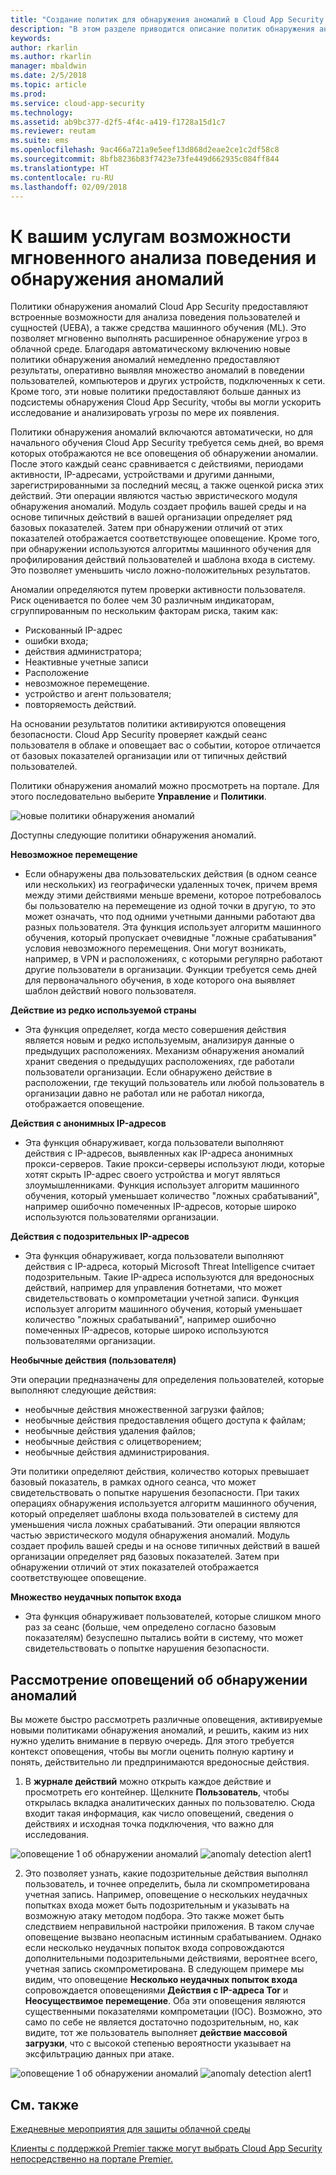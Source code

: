 ```yaml
---
title: "Создание политик для обнаружения аномалий в Cloud App Security | Microsoft Docs"
description: "В этом разделе приводится описание политик обнаружения аномалий и справочные сведения о стандартных блоках таких политик."
keywords: 
author: rkarlin
ms.author: rkarlin
manager: mbaldwin
ms.date: 2/5/2018
ms.topic: article
ms.prod: 
ms.service: cloud-app-security
ms.technology: 
ms.assetid: ab9bc377-d2f5-4f4c-a419-f1728a15d1c7
ms.reviewer: reutam
ms.suite: ems
ms.openlocfilehash: 9ac466a721a9e5eef13d868d2eae2ce1c2df58c8
ms.sourcegitcommit: 8bfb8236b83f7423e73fe449d662935c084ff844
ms.translationtype: HT
ms.contentlocale: ru-RU
ms.lasthandoff: 02/09/2018
---
```

# <a name="get-instantaneous-behavioral-analytics-and-anomaly-detection"></a>К вашим услугам возможности мгновенного анализа поведения и обнаружения аномалий

Политики обнаружения аномалий Cloud App Security предоставляют встроенные возможности для анализа поведения пользователей и сущностей (UEBA), а также средства машинного обучения (ML). Это позволяет мгновенно выполнять расширенное обнаружение угроз в облачной среде. Благодаря автоматическому включению новые политики обнаружения аномалий немедленно предоставляют результаты, оперативно выявляя множество аномалий в поведении пользователей, компьютеров и других устройств, подключенных к сети.  Кроме того, эти новые политики предоставляют больше данных из подсистемы обнаружения Cloud App Security, чтобы вы могли ускорить исследование и анализировать угрозы по мере их появления. 

Политики обнаружения аномалий включаются автоматически, но для начального обучения Cloud App Security требуется семь дней, во время которых отображаются не все оповещения об обнаружении аномалии. После этого каждый сеанс сравнивается с действиями, периодами активности, IP-адресами, устройствами и другими данными, зарегистрированными за последний месяц, а также оценкой риска этих действий.  Эти операции являются частью эвристического модуля обнаружения аномалий. Модуль создает профиль вашей среды и на основе типичных действий в вашей организации определяет ряд базовых показателей. Затем при обнаружении отличий от этих показателей отображается соответствующее оповещение. Кроме того, при обнаружении используются алгоритмы машинного обучения для профилирования действий пользователей и шаблона входа в систему. Это позволяет уменьшить число ложно-положительных результатов.

Аномалии определяются путем проверки активности пользователя. Риск оценивается по более чем 30 различным индикаторам, сгруппированным по нескольким факторам риска, таким как: 
          
 -   Рискованный IP-адрес
 -   ошибки входа;
 -   действия администратора;
 -   Неактивные учетные записи
 -   Расположение  
 -   невозможное перемещение.
 -   устройство и агент пользователя;
 -   повторяемость действий.

На основании результатов политики активируются оповещения безопасности. Cloud App Security проверяет каждый сеанс пользователя в облаке и оповещает вас о событии, которое отличается от базовых показателей организации или от типичных действий пользователей. 


Политики обнаружения аномалий можно просмотреть на портале. Для этого последовательно выберите **Управление** и **Политики**.

 ![новые политики обнаружения аномалий](./media/new-anomaly-detection-policies.png)

Доступны следующие политики обнаружения аномалий.

**Невозможное перемещение**
-  Если обнаружены два пользовательских действия (в одном сеансе или нескольких) из географически удаленных точек, причем время между этими действиями меньше времени, которое потребовалось бы пользователю на перемещение из одной точки в другую, то это может означать, что под одними учетными данными работают два разных пользователя. Эта функция использует алгоритм машинного обучения, который пропускает очевидные "ложные срабатывания" условия невозможного перемещения. Они могут возникать, например, в VPN и расположениях, с которыми регулярно работают другие пользователи в организации. Функции требуется семь дней для первоначального обучения, в ходе которого она выявляет шаблон действий нового пользователя.


**Действие из редко используемой страны**
- Эта функция определяет, когда место совершения действия является новым и редко используемым, анализируя данные о предыдущих расположениях. Механизм обнаружения аномалий хранит сведения о предыдущих расположениях, где работали пользователи организации. Если обнаружено действие в расположении, где текущий пользователь или любой пользователь в организации давно не работал или не работал никогда, отображается оповещение. 


**Действия с анонимных IP-адресов**
- Эта функция обнаруживает, когда пользователи выполняют действия с IP-адресов, выявленных как IP-адреса анонимных прокси-серверов. Такие прокси-серверы используют люди, которые хотят скрыть IP-адрес своего устройства и могут являться злоумышленниками. Функция использует алгоритм машинного обучения, который уменьшает количество "ложных срабатываний", например ошибочно помеченных IP-адресов, которые широко используются пользователями организации.

**Действия с подозрительных IP-адресов**
- Эта функция обнаруживает, когда пользователи выполняют действия с IP-адреса, который Microsoft Threat Intelligence считает подозрительным. Такие IP-адреса используются для вредоносных действий, например для управления ботнетами, что может свидетельствовать о компрометации учетной записи. Функция использует алгоритм машинного обучения, который уменьшает количество "ложных срабатываний", например ошибочно помеченных IP-адресов, которые широко используются пользователями организации.


**Необычные действия (пользователя)**

Эти операции предназначены для определения пользователей, которые выполняют следующие действия:

 - необычные действия множественной загрузки файлов;
 - необычные действия предоставления общего доступа к файлам;
 - необычные действия удаления файлов;
 - необычные действия с олицетворением;
 - необычные действия администрирования.
 
Эти политики определяют действия, количество которых превышает базовый показатель, в рамках одного сеанса, что может свидетельствовать о попытке нарушения безопасности. При таких операциях обнаружения используется алгоритм машинного обучения, который определяет шаблоны входа пользователей в систему для уменьшения числа ложных срабатываний. Эти операции являются частью эвристического модуля обнаружения аномалий. Модуль создает профиль вашей среды и на основе типичных действий в вашей организации определяет ряд базовых показателей. Затем при обнаружении отличий от этих показателей отображается соответствующее оповещение.

**Множество неудачных попыток входа**
- Эта функция обнаруживает пользователей, которые слишком много раз за сеанс (больше, чем определено согласно базовым показателям) безуспешно пытались войти в систему, что может свидетельствовать о попытке нарушения безопасности. 


## <a name="triaging-anomaly-detection-alerts"></a>Рассмотрение оповещений об обнаружении аномалий

Вы можете быстро рассмотреть различные оповещения, активируемые новыми политиками обнаружения аномалий, и решить, каким из них нужно уделить внимание в первую очередь. Для этого требуется контекст оповещения, чтобы вы могли оценить полную картину и понять, действительно ли предпринимаются вредоносные действия.  

1. В **журнале действий** можно открыть каждое действие и просмотреть его контейнер. Щелкните **Пользователь**, чтобы открылась вкладка аналитических данных по пользователю. Сюда входит такая информация, как число оповещений, сведения о действиях и исходная точка подключения, что важно для исследования. 

 ![оповещение 1 об обнаружении аномалий](./media/anomaly-alert-user1.png)
 ![anomaly detection alert1](./media/anomaly-alert-user2.png)

 
2. Это позволяет узнать, какие подозрительные действия выполнял пользователь, и точнее определить, была ли скомпрометирована учетная запись. Например, оповещение о нескольких неудачных попытках входа может быть подозрительным и указывать на возможную атаку методом подбора. Это также может быть следствием неправильной настройки приложения. В таком случае оповещение вызвано неопасным истинным срабатыванием. Однако если несколько неудачных попыток входа сопровождаются дополнительными подозрительными действиями, вероятнее всего, учетная запись скомпрометирована. В следующем примере мы видим, что оповещение **Несколько неудачных попыток входа** сопровождается оповещениями **Действия с IP-адреса Tor** и **Неосуществимое перемещение**. Оба эти оповещения являются существенными показателями компрометации (IOC). Возможно, это само по себе не является достаточно подозрительным, но, как видите, тот же пользователь выполняет **действие массовой загрузки**, что с высокой степенью вероятности указывает на эксфильтрацию данных при атаке. 

  ![оповещение 1 об обнаружении аномалий](./media/anomaly-alert-user3.png)
  ![anomaly detection alert1](./media/anomaly-alert-user4.png)

 


  

  
## <a name="see-also"></a>См. также  
[Ежедневные мероприятия для защиты облачной среды](daily-activities-to-protect-your-cloud-environment.md)   

[Клиенты с поддержкой Premier также могут выбрать Cloud App Security непосредственно на портале Premier.](https://premier.microsoft.com/)  
  
  
